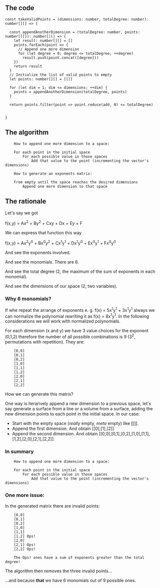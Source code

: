 
## The code
```
const takeValidPoints = (dimensions: number, totalDegree: number): number[][] => {

  const appendAnotherDimension = (totalDegree: number, points: number[][]): number[][] => {
    let result: number[][] = []
    points.forEach(point => {
      // Append one more dimension
      for (let degree = 0; degree <= totalDegree; ++degree)
        result.push(point.concat([degree]))
    })
    return result
  }
  // Initialize the list of valid points to empty
  let points: number[][] = [[]]

  for (let dim = 1; dim <= dimensions; ++dim) {
    points = appendAnotherDimension(totalDegree, points)
  }

  return points.filter(point => point.reduce(add, 0) <= totalDegree)


}
```
## The algorithm

        How to append one more dimension to a space:
        
        For each point in the initial space
            For each possible value in those spaces
                Add that value to the point (incrementing the vector's dimensions)

        How to generate an exponents matrix:

        From empty until the space reaches the desired dimensions
            Append one more dimension to that space



## The rationale

Let's say we got

f(x,y) = Ax<sup>2</sup> + By<sup>2</sup> + Cxy + Dx + Ey + F

We can express that function this way

f(x,y) = Ax<sup>2</sup>y<sup>0</sup> + Bx<sup>0</sup>y<sup>2</sup> + Cx<sup>1</sup>y<sup>1</sup> + Dx<sup>1</sup>y<sup>0</sup> + Ex<sup>0</sup>y<sup>1</sup> + Fx<sup>0</sup>y<sup>0</sup>

And see the exponents involved.

And see the monomials. There are 6.

And see the total degree (2, the maximum of the sum of exponents in each monomial).

And see the dimensions of our space (2, two variables).

### Why 6 monomials?

If whe repeat the arrange of exponents e. g. f(x) = 5x<sup>1</sup>y<sup>1</sup> + 3x<sup>1</sup>y<sup>1</sup> always we can normalize the polynomial rewriting it as f(x) = 8x<sup>1</sup>y<sup>1</sup>. In the following considerations we will work with normalized polynomials.

For each dimension (x and y) we have 3 value choices for the exponent (0,1,2) therefore the number of all possible combinations is 9 (3<sup>2</sup>, permutations with repetition). They are:

```
    [0,0]
    [0,1]
    [0,2]
    [1,0]
    [1,1]
    [1,2]
    [2,0]
    [2,1]
    [2,2]

```
How we can generate this matrix?

One way is iterarively append a new dimension to a previous space, let's say generate a surface from a line or a volume from a surface, adding the new dimension points to each point in the initial space. In our case:

 - Start with the empty space (_really_ empty, _meta_ empty) like [[]].
 - Append the first dimension. And obtain [[0],[1],[2]].
 - Append the second dimension. And obtain [[0,0],[0,1],[0,2],[1,0],[1,1],[1,2],[2,0],[2,1],[2,2]].


### In summary

        How to append one more dimension to a space:
        
        For each point in the initial space
            For each possible value in those spaces
                Add that value to the point (incrementing the vector's dimensions)


### One more issue:
In the generated matrix there are invalid points:

```
    [0,0]
    [0,1]
    [0,2]
    [1,0]
    [1,1]
    [1,2] Ops!
    [2,0]
    [2,1] Ops!
    [2,2] Ops!

    The Ops! ones have a sum of exponents greater than the total degree!
```

The algorithm then removes the three invalid points...

...and because **that** we have 6 monomials out of 9 possible ones.



